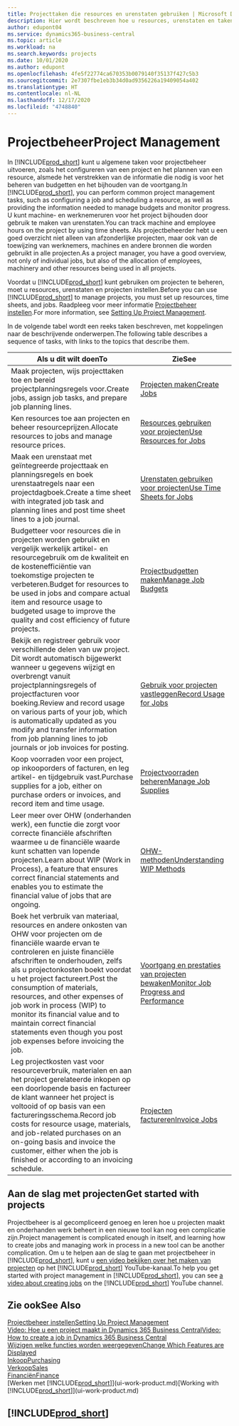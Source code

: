 ```yaml
---
title: Projecttaken die resources en urenstaten gebruiken | Microsoft Docs
description: Hier wordt beschreven hoe u resources, urenstaten en taken gebruikt om projecten te beheren.
author: edupont04
ms.service: dynamics365-business-central
ms.topic: article
ms.workload: na
ms.search.keywords: projects
ms.date: 10/01/2020
ms.author: edupont
ms.openlocfilehash: 4fe5f22774ca670353b0079140f35137f427c5b3
ms.sourcegitcommit: 2e7307fbe1eb3b34d0ad9356226a19409054a402
ms.translationtype: HT
ms.contentlocale: nl-NL
ms.lasthandoff: 12/17/2020
ms.locfileid: "4748840"
---
```

# <a name="project-management"></a><span data-ttu-id="8ad21-103">Projectbeheer</span><span class="sxs-lookup"><span data-stu-id="8ad21-103">Project Management</span></span>
<span data-ttu-id="8ad21-104">In [!INCLUDE[prod_short](includes/prod_short.md)] kunt u algemene taken voor projectbeheer uitvoeren, zoals het configureren van een project en het plannen van een resource, alsmede het verstrekken van de informatie die nodig is voor het beheren van budgetten en het bijhouden van de voortgang.</span><span class="sxs-lookup"><span data-stu-id="8ad21-104">In [!INCLUDE[prod_short](includes/prod_short.md)], you can perform common project management tasks, such as configuring a job and scheduling a resource, as well as providing the information needed to manage budgets and monitor progress.</span></span> <span data-ttu-id="8ad21-105">U kunt machine- en werknemeruren voor het project bijhouden door gebruik te maken van urenstaten.</span><span class="sxs-lookup"><span data-stu-id="8ad21-105">You can track machine and employee hours on the project by using time sheets.</span></span> <span data-ttu-id="8ad21-106">Als projectbeheerder hebt u een goed overzicht niet alleen van afzonderlijke projecten, maar ook van de toewijzing van werknemers, machines en andere bronnen die worden gebruikt in alle projecten.</span><span class="sxs-lookup"><span data-stu-id="8ad21-106">As a project manager, you have a good overview, not only of individual jobs, but also of the allocation of employees, machinery and other resources being used in all projects.</span></span>

<span data-ttu-id="8ad21-107">Voordat u [!INCLUDE[prod_short](includes/prod_short.md)] kunt gebruiken om projecten te beheren, moet u resources, urenstaten en projecten instellen.</span><span class="sxs-lookup"><span data-stu-id="8ad21-107">Before you can use [!INCLUDE[prod_short](includes/prod_short.md)] to manage projects, you must set up resources, time sheets, and jobs.</span></span> <span data-ttu-id="8ad21-108">Raadpleeg voor meer informatie [Projectbeheer instellen](projects-setup-projects.md).</span><span class="sxs-lookup"><span data-stu-id="8ad21-108">For more information, see [Setting Up Project Management](projects-setup-projects.md).</span></span>  

<span data-ttu-id="8ad21-109">In de volgende tabel wordt een reeks taken beschreven, met koppelingen naar de beschrijvende onderwerpen.</span><span class="sxs-lookup"><span data-stu-id="8ad21-109">The following table describes a sequence of tasks, with links to the topics that describe them.</span></span>

| <span data-ttu-id="8ad21-110">Als u dit wilt doen</span><span class="sxs-lookup"><span data-stu-id="8ad21-110">To</span></span> | <span data-ttu-id="8ad21-111">Zie</span><span class="sxs-lookup"><span data-stu-id="8ad21-111">See</span></span> |
| --- | --- |
| <span data-ttu-id="8ad21-112">Maak projecten, wijs projecttaken toe en bereid projectplanningsregels voor.</span><span class="sxs-lookup"><span data-stu-id="8ad21-112">Create jobs, assign job tasks, and prepare job planning lines.</span></span> |[<span data-ttu-id="8ad21-113">Projecten maken</span><span class="sxs-lookup"><span data-stu-id="8ad21-113">Create Jobs</span></span>](projects-how-create-jobs.md) |
| <span data-ttu-id="8ad21-114">Ken resources toe aan projecten en beheer resourceprijzen.</span><span class="sxs-lookup"><span data-stu-id="8ad21-114">Allocate resources to jobs and manage resource prices.</span></span> |[<span data-ttu-id="8ad21-115">Resources gebruiken voor projecten</span><span class="sxs-lookup"><span data-stu-id="8ad21-115">Use Resources for Jobs</span></span>](projects-how-use-resources.md) |
| <span data-ttu-id="8ad21-116">Maak een urenstaat met geïntegreerde projecttaak en planningsregels en boek urenstaatregels naar een projectdagboek.</span><span class="sxs-lookup"><span data-stu-id="8ad21-116">Create a time sheet with integrated job task and planning lines and post time sheet lines to a job journal.</span></span> |[<span data-ttu-id="8ad21-117">Urenstaten gebruiken voor projecten</span><span class="sxs-lookup"><span data-stu-id="8ad21-117">Use Time Sheets for Jobs</span></span>](projects-how-use-time-sheets.md) |
| <span data-ttu-id="8ad21-118">Budgetteer voor resources die in projecten worden gebruikt en vergelijk werkelijk artikel- en resourcegebruik om de kwaliteit en de kostenefficiëntie van toekomstige projecten te verbeteren.</span><span class="sxs-lookup"><span data-stu-id="8ad21-118">Budget for resources to be used in jobs and compare actual item and resource usage to budgeted usage to improve the quality and cost efficiency of future projects.</span></span> |[<span data-ttu-id="8ad21-119">Projectbudgetten maken</span><span class="sxs-lookup"><span data-stu-id="8ad21-119">Manage Job Budgets</span></span>](projects-how-manage-budgets.md) |
| <span data-ttu-id="8ad21-120">Bekijk en registreer gebruik voor verschillende delen van uw project. Dit wordt automatisch bijgewerkt wanneer u gegevens wijzigt en overbrengt vanuit projectplanningsregels of projectfacturen voor boeking.</span><span class="sxs-lookup"><span data-stu-id="8ad21-120">Review and record usage on various parts of your job, which is automatically updated as you modify and transfer information from job planning lines to job journals or job invoices for posting.</span></span> |[<span data-ttu-id="8ad21-121">Gebruik voor projecten vastleggen</span><span class="sxs-lookup"><span data-stu-id="8ad21-121">Record Usage for Jobs</span></span>](projects-how-record-job-usage.md) |
| <span data-ttu-id="8ad21-122">Koop voorraden voor een project, op inkooporders of facturen, en leg artikel- en tijdgebruik vast.</span><span class="sxs-lookup"><span data-stu-id="8ad21-122">Purchase supplies for a job, either on purchase orders or invoices, and record item and time usage.</span></span> |[<span data-ttu-id="8ad21-123">Projectvoorraden beheren</span><span class="sxs-lookup"><span data-stu-id="8ad21-123">Manage Job Supplies</span></span>](projects-how-manage-project-supplies.md) |
| <span data-ttu-id="8ad21-124">Leer meer over OHW (onderhanden werk), een functie die zorgt voor correcte financiële afschriften waarmee u de financiële waarde kunt schatten van lopende projecten.</span><span class="sxs-lookup"><span data-stu-id="8ad21-124">Learn about WIP (Work in Process), a feature that ensures correct financial statements and enables you to estimate the financial value of jobs that are ongoing.</span></span> |[<span data-ttu-id="8ad21-125">OHW-methoden</span><span class="sxs-lookup"><span data-stu-id="8ad21-125">Understanding WIP Methods</span></span>](projects-understanding-wip.md) |
| <span data-ttu-id="8ad21-126">Boek het verbruik van materiaal, resources en andere onkosten van OHW voor projecten om de financiële waarde ervan te controleren en juiste financiële afschriften te onderhouden, zelfs als u projectonkosten boekt voordat u het project factureert.</span><span class="sxs-lookup"><span data-stu-id="8ad21-126">Post the consumption of materials, resources, and other expenses of job work in process (WIP) to monitor its financial value and to maintain correct financial statements even though you post job expenses before invoicing the job.</span></span> |[<span data-ttu-id="8ad21-127">Voortgang en prestaties van projecten bewaken</span><span class="sxs-lookup"><span data-stu-id="8ad21-127">Monitor Job Progress and Performance</span></span>](projects-how-monitor-progress-performance.md) |
| <span data-ttu-id="8ad21-128">Leg projectkosten vast voor resourceverbruik, materialen en aan het project gerelateerde inkopen op een doorlopende basis en factureer de klant wanneer het project is voltooid of op basis van een factureringsschema.</span><span class="sxs-lookup"><span data-stu-id="8ad21-128">Record job costs for resource usage, materials, and job-related purchases on an on-going basis and invoice the customer, either when the job is finished or according to an invoicing schedule.</span></span> |[<span data-ttu-id="8ad21-129">Projecten factureren</span><span class="sxs-lookup"><span data-stu-id="8ad21-129">Invoice Jobs</span></span>](projects-how-invoice-jobs.md) |

## <a name="get-started-with-projects"></a><span data-ttu-id="8ad21-130">Aan de slag met projecten</span><span class="sxs-lookup"><span data-stu-id="8ad21-130">Get started with projects</span></span>

<span data-ttu-id="8ad21-131">Projectbeheer is al gecompliceerd genoeg en leren hoe u projecten maakt en onderhanden werk beheert in een nieuwe tool kan nog een complicatie zijn.</span><span class="sxs-lookup"><span data-stu-id="8ad21-131">Project management is complicated enough in itself, and learning how to create jobs and managing work in process in a new tool can be another complication.</span></span> <span data-ttu-id="8ad21-132">Om u te helpen aan de slag te gaan met projectbeheer in [!INCLUDE[prod_short](includes/prod_short.md)], kunt u [een video bekijken over het maken van projecten](https://www.youtube.com/watch?v=VqaPWr7BWmw) op het [!INCLUDE[prod_short](includes/prod_short.md)] YouTube-kanaal.</span><span class="sxs-lookup"><span data-stu-id="8ad21-132">To help you get started with project management in [!INCLUDE[prod_short](includes/prod_short.md)], you can see [a video about creating jobs](https://www.youtube.com/watch?v=VqaPWr7BWmw) on the [!INCLUDE[prod_short](includes/prod_short.md)] YouTube channel.</span></span>  

## <a name="see-also"></a><span data-ttu-id="8ad21-133">Zie ook</span><span class="sxs-lookup"><span data-stu-id="8ad21-133">See Also</span></span>

[<span data-ttu-id="8ad21-134">Projectbeheer instellen</span><span class="sxs-lookup"><span data-stu-id="8ad21-134">Setting Up Project Management</span></span>](projects-setup-projects.md)  
[<span data-ttu-id="8ad21-135">Video: Hoe u een project maakt in Dynamics 365 Business Central</span><span class="sxs-lookup"><span data-stu-id="8ad21-135">Video: How to create a job in Dynamics 365 Business Central</span></span>](https://www.youtube.com/watch?v=VqaPWr7BWmw)  
[<span data-ttu-id="8ad21-136">Wijzigen welke functies worden weergegeven</span><span class="sxs-lookup"><span data-stu-id="8ad21-136">Change Which Features are Displayed</span></span>](ui-experiences.md)  
[<span data-ttu-id="8ad21-137">Inkoop</span><span class="sxs-lookup"><span data-stu-id="8ad21-137">Purchasing</span></span>](purchasing-manage-purchasing.md)  
[<span data-ttu-id="8ad21-138">Verkoop</span><span class="sxs-lookup"><span data-stu-id="8ad21-138">Sales</span></span>](sales-manage-sales.md)  
[<span data-ttu-id="8ad21-139">Financiën</span><span class="sxs-lookup"><span data-stu-id="8ad21-139">Finance</span></span>](finance.md)  
<span data-ttu-id="8ad21-140">[Werken met [!INCLUDE[prod_short](includes/prod_short.md)]](ui-work-product.md)</span><span class="sxs-lookup"><span data-stu-id="8ad21-140">[Working with [!INCLUDE[prod_short](includes/prod_short.md)]](ui-work-product.md)</span></span>  

## [!INCLUDE[prod_short](includes/free_trial_md.md)]  
